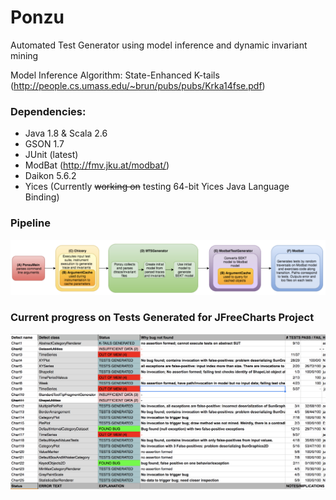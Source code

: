 # Ponzu
Automated Test Generator using model inference and dynamic invariant mining

Model Inference Algorithm: State-Enhanced K-tails (http://people.cs.umass.edu/~brun/pubs/pubs/Krka14fse.pdf)

### Dependencies:

  - Java 1.8 & Scala 2.6
  - GSON 1.7
  - JUnit (latest)
  - ModBat (http://fmv.jku.at/modbat/)
  - Daikon 5.6.2
  - Yices (Currently ~~working on~~ testing 64-bit Yices Java Language Binding)

### Pipeline
![alt_text](https://raw.githubusercontent.com/nsimsiri/ponzu/master/pipeline.png)
  
 
### Current progress on Tests Generated for JFreeCharts Project
![alt text](https://raw.githubusercontent.com/nsimsiri/ponzu/master/status.png)



